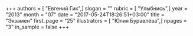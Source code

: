+++
authors = [ "Евгений Гик",]
slogan = ""
rubric = [ "Улыбнись",]
year = "2013"
month = "07"
date = "2017-05-24T18:26:51+03:00"
title = "Экзамен"
first_page = "25"
illustrators = [ "Юлия Буравлёва",]
npages = "3"
in_sample = false
+++
